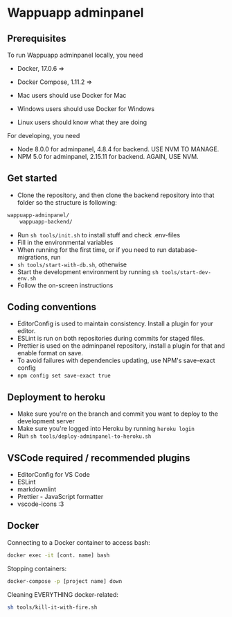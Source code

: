 # Wappuapp adminpanel

## Prerequisites

To run Wappuapp adminpanel locally, you need

- Docker, 17.0.6 =>
- Docker Compose, 1.11.2 =>

- Mac users should use Docker for Mac
- Windows users should use Docker for Windows
- Linux users should know what they are doing

For developing, you need

- Node 8.0.0 for adminpanel, 4.8.4 for backend. USE NVM TO MANAGE.
- NPM 5.0 for adminpanel, 2.15.11 for backend. AGAIN, USE NVM.

## Get started

- Clone the repository, and then clone the backend repository into that folder so the structure is following:

```sh
wappuapp-adminpanel/
    wappuapp-backend/
```

- Run `sh tools/init.sh` to install stuff and check .env-files
- Fill in the environmental variables
- When running for the first time, or if you need to run database-migrations, run
- `sh tools/start-with-db.sh`, otherwise
- Start the development environment by running `sh tools/start-dev-env.sh`
- Follow the on-screen instructions

## Coding conventions

- EditorConfig is used to maintain consistency. Install a plugin for your editor.
- ESLint is run on both repositories during commits for staged files.
- Prettier is used on the adminpanel repository, install a plugin for that and enable format on save.
- To avoid failures with dependencies updating, use NPM's save-exact config
- `npm config set save-exact true`

## Deployment to heroku

- Make sure you're on the branch and commit you want to deploy to the development server
- Make sure you're logged into Heroku by running `heroku login`
- Run `sh tools/deploy-adminpanel-to-heroku.sh`

## VSCode required / recommended plugins

- EditorConfig for VS Code
- ESLint
- markdownlint
- Prettier - JavaScript formatter
- vscode-icons :3

## Docker

Connecting to a Docker container to access bash:

```sh
docker exec -it [cont. name] bash
```

Stopping containers:

```sh
docker-compose -p [project name] down
```

Cleaning EVERYTHING docker-related:

```sh
sh tools/kill-it-with-fire.sh
```
